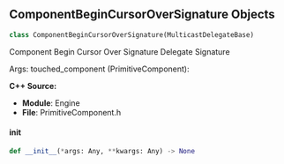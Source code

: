 ## ComponentBeginCursorOverSignature Objects

```python
class ComponentBeginCursorOverSignature(MulticastDelegateBase)
```

Component Begin Cursor Over Signature  Delegate Signature

Args:
    touched_component (PrimitiveComponent):

**C++ Source:**

- **Module**: Engine
- **File**: PrimitiveComponent.h

<a id="unreal.ComponentBeginCursorOverSignature.__init__"></a>

#### __init__

```python
def __init__(*args: Any, **kwargs: Any) -> None
```

<a id="unreal.ComponentBeginOverlapSignature"></a>